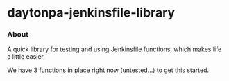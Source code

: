 # daytonpa-jenkinsfile-library

### About
A quick library for testing and using Jenkinsfile functions, which makes life a little easier.

We have 3 functions in place right now (untested...) to get this started.